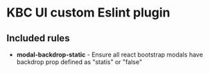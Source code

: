 # KBC UI custom Eslint plugin

## Included rules

- **modal-backdrop-static** - Ensure all react bootstrap modals have backdrop prop defined as "statis" or "false"
